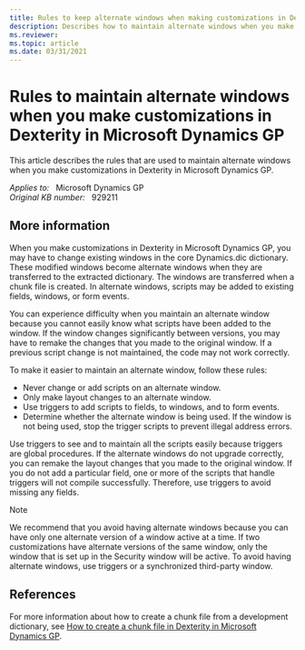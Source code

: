 ```yaml
---
title: Rules to keep alternate windows when making customizations in Dexterity
description: Describes how to maintain alternate windows when you make customizations in Dexterity in Microsoft Dynamics GP.
ms.reviewer: 
ms.topic: article
ms.date: 03/31/2021
---
```

# Rules to maintain alternate windows when you make customizations in Dexterity in Microsoft Dynamics GP

This article describes the rules that are used to maintain alternate windows when you make customizations in Dexterity in Microsoft Dynamics GP.

_Applies to:_ &nbsp; Microsoft Dynamics GP  
_Original KB number:_ &nbsp; 929211

## More information

When you make customizations in Dexterity in Microsoft Dynamics GP, you may have to change existing windows in the core Dynamics.dic dictionary. These modified windows become alternate windows when they are transferred to the extracted dictionary. The windows are transferred when a chunk file is created. In alternate windows, scripts may be added to existing fields, windows, or form events.

You can experience difficulty when you maintain an alternate window because you cannot easily know what scripts have been added to the window. If the window changes significantly between versions, you may have to remake the changes that you made to the original window. If a previous script change is not maintained, the code may not work correctly.

To make it easier to maintain an alternate window, follow these rules:

- Never change or add scripts on an alternate window.
- Only make layout changes to an alternate window.
- Use triggers to add scripts to fields, to windows, and to form events.
- Determine whether the alternate window is being used. If the window is not being used, stop the trigger scripts to prevent illegal address errors.

Use triggers to see and to maintain all the scripts easily because triggers are global procedures. If the alternate windows do not upgrade correctly, you can remake the layout changes that you made to the original window. If you do not add a particular field, one or more of the scripts that handle triggers will not compile successfully. Therefore, use triggers to avoid missing any fields.

> [!NOTE]
> We recommend that you avoid having alternate windows because you can have only one alternate version of a window active at a time. If two customizations have alternate versions of the same window, only the window that is set up in the Security window will be active. To avoid having alternate windows, use triggers or a synchronized third-party window.

## References

For more information about how to create a chunk file from a development dictionary, see [How to create a chunk file in Dexterity in Microsoft Dynamics GP](https://support.microsoft.com/topic/how-to-create-a-chunk-file-in-dexterity-in-microsoft-dynamics-gp-1da8009b-b957-3a4c-b177-9204dbef9b64).
